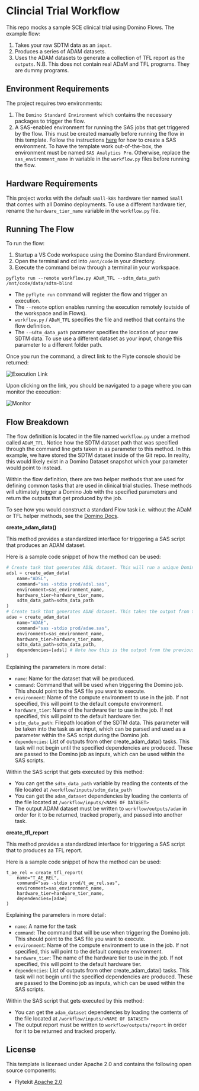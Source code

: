 # Clincial Trial Workflow

This repo mocks a sample SCE clinical trial using Domino Flows. The example flow:

1. Takes your raw SDTM data as an `input`.
2. Produces a series of ADAM datasets.
3. Uses the ADAM datasets to generate a collection of TFL report as the `outputs`.
N.B. This does not contain real ADaM and TFL programs. They are dummy programs. 

## Environment Requirements

The project requires two environments:

1. The `Domino Standard Environment` which contains the necessary packages to trigger the flow.
2. A SAS-enabled environment for running the SAS jobs that get triggered by the flow. This must be created manually before running the flow in this template. Follow the instructions [here](https://docs.dominodatalab.com/en/latest/user_guide/e7805a/sas-on-domino/#_sas_analytics_for_containers_on_domino) for how to create a SAS environment. To have the template work out-of-the-box, the environment must be named `SAS Analytics Pro`. Otherwise, replace the `sas_environment_name` in variable in the `workflow.py` files before running the flow.

## Hardware Requirements

This project works with the default `small-k8s` hardware tier named `Small` that comes with all Domino deployments. To use a different hardware tier, rename the `hardware_tier_name` variable in the `workflow.py` file.

## Running The Flow

To run the flow:

1. Startup a VS Code workspace using the Domino Standard Environment.
2. Open the terminal and cd into `/mnt/code` in your directory. 
3. Execute the command below through a terminal in your workspace.

```
pyflyte run --remote workflow.py ADaM_TFL --sdtm_data_path /mnt/code/data/sdtm-blind
```
- The `pyflyte run` command will register the flow and trigger an execution.
- The `--remote` option enables running the execution remotely (outside of the workspace and in Flows). 
- `workflow.py` / `ADaM_TFL` specifies the file and method that contains the flow definition.
- The `--sdtm_data_path` parameter specifies the location of your raw SDTM data. To use use a different dataset as your input, change this parameter to a different folder path.

Once you run the command, a direct link to the Flyte console should be returned:

![Execution Link](https://github.com/dominodatalab/domino-sce-flows/blob/b45fde19fe69246d2d54985ef4f5c6c6772eed07/screenshots/execution-link.png?raw=true)

Upon clicking on the link, you should be navigated to a page where you can monitor the execution:

![Monitor](https://github.com/dominodatalab/domino-sce-flows/blob/b45fde19fe69246d2d54985ef4f5c6c6772eed07/screenshots/monitor.png?raw=true)

## Flow Breakdown

The flow definition is located in the file named `workflow.py` under a method called `ADaM_TFL`. Notice how the SDTM dataset path that was specified through the command line gets taken in as parameter to this method. In this example, we have stored the SDTM dataset inside of the Git repo. In reality, this would likely exist in a Domino Dataset snapshot which your parameter would point to instead.

Within the flow definition, there are two helper methods that are used for defining common tasks that are used in clinical trial studies. These methods will ultimately trigger a Domino Job with the specified parameters and return the outputs that get produced by the job.  

To see how you would construct a standard Flow task i.e. without the ADaM or TFL helper methods, see the [Domino Docs](https://docs.dominodatalab.com/en/latest/user_guide/e09156/define-flows/). 

**create_adam_data()**

This method provides a standardized interface for triggering a SAS script that produces an ADAM dataset. 

Here is a sample code snippet of how the method can be used:

```python
# Create task that generates ADSL dataset. This will run a unique Domino job and return its outputs.
adsl = create_adam_data(
    name="ADSL", 
    command="sas -stdio prod/adsl.sas",
    environment=sas_environment_name,
    hardware_tier=hardware_tier_name, 
    sdtm_data_path=sdtm_data_path 
)
# Create task that generates ADAE dataset. This takes the output from the previous task as an input.
adae = create_adam_data(
    name="ADAE", 
    command="sas -stdio prod/adae.sas",
    environment=sas_environment_name, 
    hardware_tier=hardware_tier_name,
    sdtm_data_path=sdtm_data_path, 
    dependencies=[adsl] # Note how this is the output from the previous task
)
```
Explaining the parameters in more detail:

- `name`: Name for the dataset that will be produced.
- `command`: Command that will be used when triggering the Domino job. This should point to the SAS file you want to execute.
- `environment`: Name of the compute environment to use in the job. If not specified, this will point to the default compute environment.
- `hardware_tier`: Name of the hardware tier to use in the job. If not specified, this will point to the default hardware tier.
- `sdtm_data_path`: Filepath location of the SDTM data. This parameter will be taken into the task as an input, which can be parsed and used as a parameter within the SAS script during the Domino job.
- `dependencies`: List of outputs from other create_adam_data() tasks. This task will not begin until the specified dependencies are produced. These are passed to the Domino job as inputs, which can be used within the SAS scripts.

Within the SAS script that gets executed by this method:

- You can get the `sdtm_data_path` variable by reading the contents of the file located at `/workflow/inputs/sdtm_data_path`
- You can get the `adam_dataset` dependencies by loading the contents of the file located at `/workflow/inputs/<NAME OF DATASET>`
- The output ADAM dataset must be written to `workflow/outputs/adam` in order for it to be returned, tracked properly, and passed into another task.

**create_tfl_report**

This method provides a standardized interface for triggering a SAS script that to produces aa TFL report. 

Here is a sample code snippet of how the method can be used:

```
t_ae_rel = create_tfl_report(
    name="T_AE_REL", 
    command="sas -stdio prod/t_ae_rel.sas", 
    environment=sas_environment_name,
    hardware_tier=hardware_tier_name,
    dependencies=[adae]
)
```
Explaining the parameters in more detail:

- `name`: A name for the task
- `command`: The command that will be use when triggering the Domino job. This should point to the SAS file you want to execute.
- `environment`: Name of the compute environment to use in the job. If not specified, this will point to the default compute environment.
- `hardware_tier`: The name of the hardware tier to use in the job. If not specified, this will point to the default hardware tier.
- `dependencies`: List of outputs from other create_adam_data() tasks. This task will not begin until the specified dependencies are produced. These are passed to the Domino job as inputs, which can be used within the SAS scripts.

Within the SAS script that gets executed by this method:

- You can get the `adam_dataset` dependencies by loading the contents of the file located at `/workflow/inputs/<NAME OF DATASET>`
- The output report must be written to `workflow/outputs/report` in order for it to be returned and tracked properly.

## License
This template is licensed under Apache 2.0 and contains the following open source components: 

* Flytekit [Apache 2.0](https://github.com/flyteorg/flytekit/blob/master/LICENSE)
